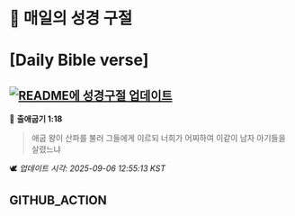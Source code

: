 # 🙏 매일의 성경 구절
# [Daily Bible verse]
## [![README에 성경구절 업데이트](https://github.com/DONGSUKA/first_test/actions/workflows/update-readme-bible.yml/badge.svg)](https://github.com/DONGSUKA/first_test/actions/workflows/update-readme-bible.yml)
<!-- START_BIBLE_VERSE -->
📖 **출애굽기 1:18**
> 애굽 왕이 산파를 불러 그들에게 이르되 너희가 어찌하여 이같이 남자 아기들을 살렸느냐

🕊️ _업데이트 시각: 2025-09-06 12:55:13 KST_
  <!-- END_BIBLE_VERSE -->
## GITHUB_ACTION
